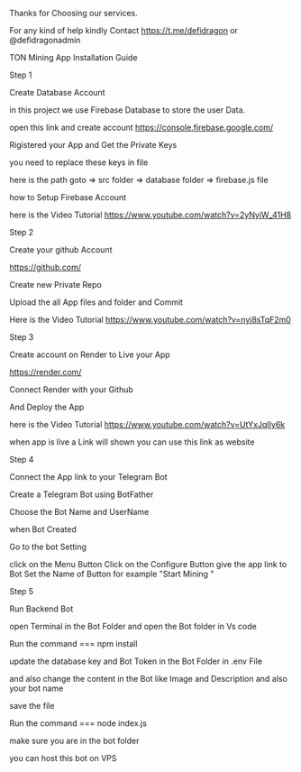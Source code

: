 Thanks for Choosing our services.

For any kind of help kindly Contact https://t.me/defidragon or @defidragonadmin


TON Mining  App Installation Guide 

Step 1 

Create Database Account

in this project we use Firebase Database to store the user Data.

open this link and create account 
https://console.firebase.google.com/

Rigistered your App and Get the Private Keys 


you need to replace these keys in file 

here is the path 
goto => src folder => database folder => firebase.js file 

 
how to Setup Firebase Account 

here is the Video Tutorial
https://www.youtube.com/watch?v=2yNyiW_41H8

Step 2 

Create your github Account

https://github.com/

Create new Private Repo 

Upload the all App files and folder  and Commit 

Here is the Video Tutorial 
https://www.youtube.com/watch?v=nyi8sTqF2m0



Step 3 

Create account on Render to Live your App 

https://render.com/


Connect Render with your Github 

And Deploy the App 

here is the Video Tutorial 
https://www.youtube.com/watch?v=UtYxJqIIy6k


when app is live a Link will shown you can use this link as website 


Step 4 

Connect the App link to your Telegram Bot

Create  a Telegram Bot using BotFather

Choose the Bot Name and UserName

when Bot Created 

Go to the bot Setting 

click on the Menu Button 
Click on the Configure Button 
give the app link to Bot 
Set the Name of Button for example "Start Mining "


Step 5 

Run Backend Bot

open  Terminal in the Bot Folder and open the Bot folder in  Vs code 

Run the command === npm install 

update the database key and Bot Token in the Bot Folder in .env File 

and also change the content in the Bot like Image and Description and also your bot name 

save the file 

Run the command === node index.js 

make sure you are in the bot folder 

you can host this bot  on VPS


